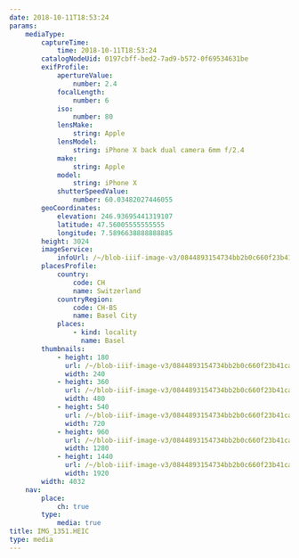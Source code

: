 ```yaml
---
date: 2018-10-11T18:53:24
params:
    mediaType:
        captureTime:
            time: 2018-10-11T18:53:24
        catalogNodeUid: 0197cbff-bed2-7ad9-b572-0f69534631be
        exifProfile:
            apertureValue:
                number: 2.4
            focalLength:
                number: 6
            iso:
                number: 80
            lensMake:
                string: Apple
            lensModel:
                string: iPhone X back dual camera 6mm f/2.4
            make:
                string: Apple
            model:
                string: iPhone X
            shutterSpeedValue:
                number: 60.03482027446055
        geoCoordinates:
            elevation: 246.93695441319107
            latitude: 47.56005555555555
            longitude: 7.5896638888888885
        height: 3024
        imageService:
            infoUrl: /~/blob-iiif-image-v3/0844893154734bb2b0c660f23b41ca269bd78919efab060aaaed888f11b6fc6e/info.json
        placesProfile:
            country:
                code: CH
                name: Switzerland
            countryRegion:
                code: CH-BS
                name: Basel City
            places:
                - kind: locality
                  name: Basel
        thumbnails:
            - height: 180
              url: /~/blob-iiif-image-v3/0844893154734bb2b0c660f23b41ca269bd78919efab060aaaed888f11b6fc6e/full/240%2C180/0/default.jpg
              width: 240
            - height: 360
              url: /~/blob-iiif-image-v3/0844893154734bb2b0c660f23b41ca269bd78919efab060aaaed888f11b6fc6e/full/480%2C360/0/default.jpg
              width: 480
            - height: 540
              url: /~/blob-iiif-image-v3/0844893154734bb2b0c660f23b41ca269bd78919efab060aaaed888f11b6fc6e/full/720%2C540/0/default.jpg
              width: 720
            - height: 960
              url: /~/blob-iiif-image-v3/0844893154734bb2b0c660f23b41ca269bd78919efab060aaaed888f11b6fc6e/full/1280%2C960/0/default.jpg
              width: 1280
            - height: 1440
              url: /~/blob-iiif-image-v3/0844893154734bb2b0c660f23b41ca269bd78919efab060aaaed888f11b6fc6e/full/1920%2C1440/0/default.jpg
              width: 1920
        width: 4032
    nav:
        place:
            ch: true
        type:
            media: true
title: IMG_1351.HEIC
type: media
---
```

